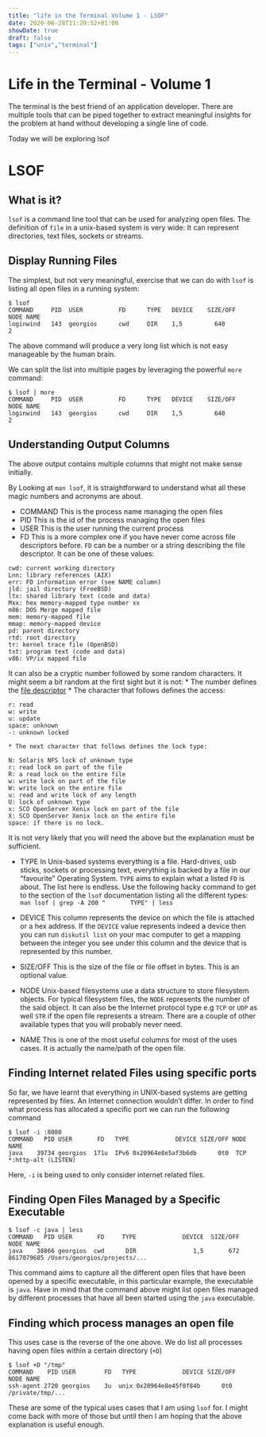 ```yaml
---
title: "life in the Terminal Volume 1 - LSOF"
date: 2020-06-28T11:29:52+01:00
showDate: true
draft: false
tags: ["unix","terminal"]
---
```


# Life in the Terminal - Volume 1

The terminal is the best friend of an application developer. There are multiple tools that can be piped together to extract meaningful insights for the problem at hand without developing a single line of code. 

Today we will be exploring lsof

# LSOF

## What is it?
`lsof` is a command line tool that can be used for analyzing open files. The definition of `file` in a unix-based system is very wide: It can represent directories, text files, sockets or streams.

## Display Running Files	
The simplest, but not very meaningful, exercise that we can do with `lsof` is listing all open files in a running system:

```
$ lsof
COMMAND     PID  USER          FD      TYPE   DEVICE    SIZE/OFF                NODE NAME
loginwind   143  georgios      cwd     DIR    1,5         640                   2 
```
The above command will produce a very long list which is not easy manageable by the human brain. 

We can split the list into multiple pages by leveraging the powerful `more` command:

```
$ lsof | more
COMMAND     PID  USER          FD      TYPE   DEVICE    SIZE/OFF                NODE NAME
loginwind   143  georgios      cwd     DIR    1,5         640                   2
```

## Understanding Output Columns
The above output contains multiple columns that might not make sense initially. 

By Looking at `man lsof`, it is straightforward to understand what all these magic numbers and acronyms are about. 

* COMMAND
This is the process name managing the open files
* PID
This is the id of the process managing the open files
* USER
This is the user running the current process
* FD
This is a more complex one if you have never come across file descriptors before. `FD` can be a number or a string describing the file descriptor. It can be one of these values:

```
cwd: current working directory
Lnn: library references (AIX)
err: FD information error (see NAME column)
jld: jail directory (FreeBSD)
ltx: shared library text (code and data)
Mxx: hex memory-mapped type number xx
m86: DOS Merge mapped file
mem: memory-mapped file
mmap: memory-mapped device
pd: parent directory
rtd: root directory
tr: kernel trace file (OpenBSD)
txt: program text (code and data)
v86: VP/ix mapped file
```

It can also be a cryptic number followed by some random characters. It might seem a bit random at the first sight but it is not:
	* The number defines the [file descriptor](https://en.wikipedia.org/wiki/File_descriptor)
	* The character that follows defines the access:

```
r: read
w: write
u: update
space: unknown
-: unknown locked
```

	* The next character that follows defines the lock type:

```
N: Solaris NFS lock of unknown type
r: read lock on part of the file
R: a read lock on the entire file
w: write lock on part of the file
W: write lock on the entire file
u: read and write lock of any length
U: lock of unknown type
x: SCO OpenServer Xenix lock on part of the file
X: SCO OpenServer Xenix lock on the entire file
space: if there is no lock.
```

It is not very likely that you will need the above but the explanation must be sufficient.

* TYPE
In Unix-based systems everything is a file. Hard-drives, usb sticks, sockets or processing text, everything is backed by a file in our “favourite” Operating System. `TYPE` aims to explain what a listed `FD` is about.  The list here is endless. Use the following hacky command to get to the section of the `lsof` documentation listing all the different types:
`man lsof | grep -A 200 "       TYPE" | less`

* DEVICE
This column represents the device on which the file is attached or a hex address. If the `DEVICE` value represents indeed a device then you can run `diskutil list`  on your mac computer  to get a mapping between the integer you see under this column and the device that is represented by this number. 

* SIZE/OFF
This is the size of the file or file offset in bytes. This is an optional value.

* NODE
Unix-based filesystems use a data structure to store filesystem objects. For typical filesystem files, the `NODE` represents the number of the said object. It can also be the Internet protocol type e.g `TCP` or `UDP` as well `STR` if the open file represents a stream. There are a couple of other available types that you will probably never need. 

* NAME
This is one of the most useful columns for most of the uses cases. It is actually the name/path of the open file.

## Finding Internet related Files using specific ports
So far, we have learnt that everything in UNIX-based systems are getting represented by files. An Internet connection wouldn’t differ. 
In order to find what process has allocated a specific port we can run the following command
```
$ lsof -i :8080
COMMAND   PID USER       FD   TYPE             DEVICE SIZE/OFF NODE NAME
java    39734 georgios  171u  IPv6 0x20964e8e5af3b6db      0t0  TCP *:http-alt (LISTEN)

```

Here, `-i` is being used to only consider internet related files. 

## Finding Open Files Managed by a Specific Executable

```
$ lsof -c java | less
COMMAND   PID USER       FD     TYPE             DEVICE  SIZE/OFF                NODE NAME
java    38866 georgios  cwd      DIR                1,5       672          8617079685 /Users/georgios/projects/...
```

This command aims to capture all the different open files that have been opened by a specific executable, in this particular example, the executable is `java`.
Have in mind that the command above might list open files managed by different processes that have all been started using the `java` executable.

## Finding which process manages an open file
This uses case is the reverse of the one above.  We do list all processes having open files within a certain directory (`+D`)

```
$ lsof +D "/tmp"
COMMAND    PID USER        FD   TYPE             DEVICE SIZE/OFF       NODE NAME
ssh-agent 2720 georgios    3u  unix 0x20964e8e45f0f84b      0t0            /private/tmp/...
```
 
These are some of the typical uses cases that I am using `lsof` for. I might come back with more of those but until then I am hoping that the above explanation is useful enough. 
